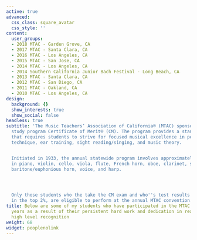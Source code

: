 ```yaml
---
active: true
advanced:
  css_class: square_avatar
  css_style: ''
content:
  user_groups:
  - 2018 MTAC - Garden Grove, CA
  - 2017 MTAC - Santa Clara, CA
  - 2016 MTAC - Los Angeles, CA
  - 2015 MTAC - San Jose, CA
  - 2014 MTAC - Los Angeles, CA
  - 2014 Southern California Junior Bach Festival - Long Beach, CA
  - 2013 MTAC - Santa Clara, CA
  - 2012 MTAC - San Diego, CA
  - 2011 MTAC - Oakland, CA
  - 2010 MTAC - Los Angeles, CA
design:
  background: {}
  show_interests: true
  show_social: false
headless: true
subtitle: 'The Music Teachers’ Association of California® (MTAC) sponsors the music
  study program Certificate of Merit® (CM). The program provides a standard of curriculum
  that requires students to strive for focused musical excellence in performance,
  technique, ear training, sight reading/singing, and music theory.


  Initiated in 1933, the annual statewide program involves approximately 30,000 students
  in piano, violin, cello, viola, flute, French horn, oboe, clarinet, saxophone, bassoon,
  baritone/euphonious horn, voice, and harp.




  Only those students who the take the CM exam and who''s test results place them
  in the top 2%, are eligible to perform at the annual MTAC convention.'
title: Below are some of my students who have participated in the MTAC throughout the
  years as a result of their persistent hard work and dedication in reaching this
  high level recognition
weight: 68
widget: peoplenolink
---
```


